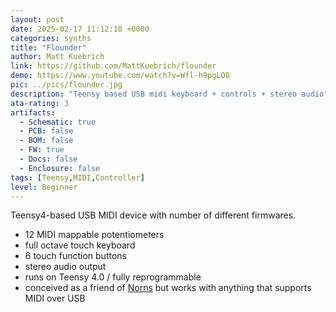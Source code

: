```yaml
---
layout: post
date: 2025-02-17 11:12:18 +0000
categories: synths
title: "Flounder"
author: Matt Kuebrich
link: https://github.com/MattKuebrich/flounder
demo: https://www.youtube.com/watch?v=Wfl-h9pgLO8
pic: ../pics/flounder.jpg
description: "Teensy based USB midi keyboard + controls + stereo audio"
ata-rating: 3
artifacts:
  - Schematic: true
  - PCB: false
  - BOM: false
  - FW: true
  - Docs: false
  - Enclosure: false
tags: [Teensy,MIDI,Controller]
level: Beginner
---
```


Teensy4-based USB MIDI device with number of different firmwares.

- 12 MIDI mappable potentiometers
- full octave touch keyboard
- 6 touch function buttons
- stereo audio output
- runs on Teensy 4.0 / fully reprogrammable
- conceived as a friend of [Norns]({{site.baseurl}}/synths/norns-shield) but works with anything that supports MIDI over USB